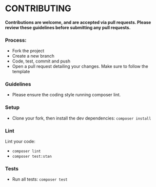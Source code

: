 # CONTRIBUTING
#### Contributions are welcome, and are accepted via pull requests. Please review these guidelines before submitting any pull requests.

### Process:

- Fork the project
- Create a new branch
- Code, test, commit and push
- Open a pull request detailing your changes. Make sure to follow the template

### Guidelines
- Please ensure the coding style running composer lint.

### Setup
- Clone your fork, then install the dev dependencies:
```composer install```

### Lint
Lint your code:
- ```composer lint```
- ```composer test:stan```

### Tests
- Run all tests: ```composer test```